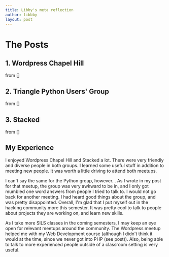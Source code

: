 ```yaml
---
title: Libby's meta reflection
author: libbby
layout: post
---
```


# The Posts
## 1. Wordpress Chapel Hill
from []
## 2. Triangle Python Users' Group
from []

## 3. Stacked
from []

## My Experience
I enjoyed Wordpress Chapel Hill and Stacked a lot. There were very friendly and diverse people in both groups. I learned some
useful stuff in addition to meeting new people. It was worth a little driving to attend both meetups. 

I can't say the same for the Python group, however... As I wrote in my post for that meetup, the group was
very awkward to be in, and I only got mumbled one word answers from people I tried to talk to. I would not go 
back for another meeting. I had heard good things about the group, and was pretty disappointed.
Overall, I'm glad that I put myself out in the hacking community more this semester. It was pretty cool to talk to
people about projects they are working on, and learn new skills.

As I take more SILS classes in the coming semesters, I may keep an eye open for relevant meetups around the community.
The Wordpress meetup helped me with my Web Development course (although I didn't think it would at the time, since we never got 
into PHP (see post)). Also, being able to talk to more experienced people outside of a classroom setting is very useful.

